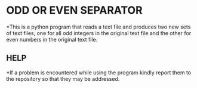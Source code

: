 # ODD OR EVEN SEPARATOR

*This is a python program that reads a text file and produces two new sets of text files, one for all odd integers in the original text file and the other for even numbers in the original text file.

## HELP

*If a problem is encountered while using the program kindly report them to the repository so that they may be addressed.
